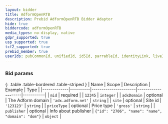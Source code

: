 ```yaml
---
layout: bidder
title: AdformOpenRTB
description: Prebid AdformOpenRTB Bidder Adaptor
hide: true
biddercode: adformOpenRTB
media_types: no-display, native
gdpr_supported: true
usp_supported: true
tcf2_supported: true
prebid_member: true
userIds: pubCommonId, unifiedId, id5Id, parrableId, identityLink, liveIntentId, britepoolId, digitrust, criteo, netId, sharedId
---
```


### Bid params

{: .table .table-bordered .table-striped }
| Name        | Scope    | Description          | Example            | Type      |
|-------------|----------|----------------------|--------------------|-----------|
| `mid`       | required |                      | `12345`            | `integer` |
| `adxDomain` | optional | The Adform domain    | `'adx.adform.net'` | `string`  |
| `site`      | optional | Site id              | `'123123'`         | `string`  |
| `priceType` | optional | Price type           | `'gross'`          | `string`  |
| `publisher` | optional | Info about publisher | `{"id": "2706", "name": "name", "domain": "dom"}`                | `object`  |
